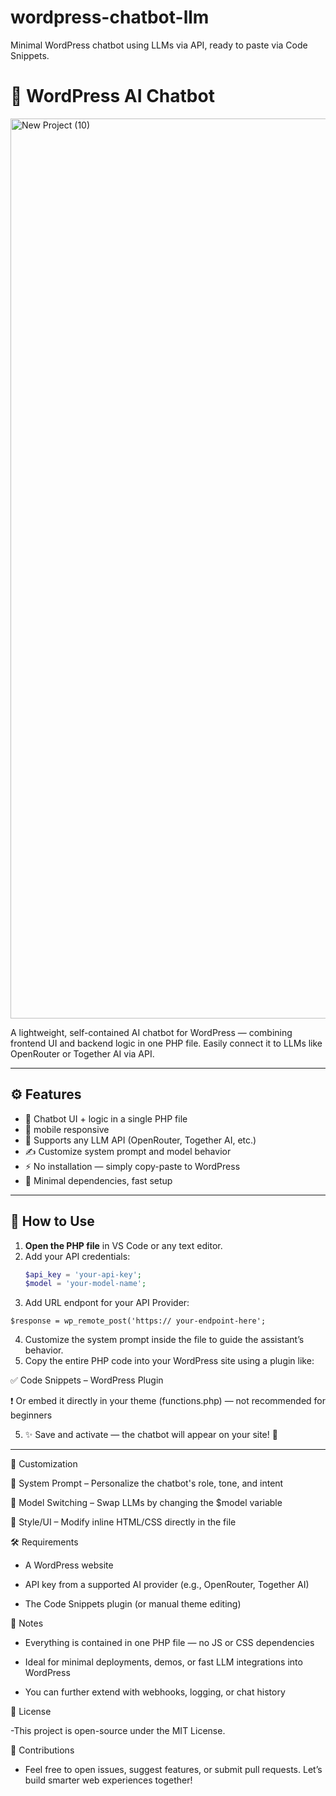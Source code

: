 # wordpress-chatbot-llm
Minimal WordPress chatbot using LLMs via API, ready to paste via Code Snippets.
# 🧠 WordPress AI Chatbot 


<img width="2560" height="1440" alt="New Project (10)" src="https://github.com/user-attachments/assets/0e45e1da-d780-4873-8501-a6224d4f9d24" />


A lightweight, self-contained AI chatbot for WordPress — combining frontend UI and backend logic in one PHP file. Easily connect it to LLMs like OpenRouter or Together AI via API.

---

## ⚙️ Features

- 💬 Chatbot UI + logic in a single PHP file
- 📱 mobile responsive 
- 🧠 Supports any LLM API (OpenRouter, Together AI, etc.)
- ✍️ Customize system prompt and model behavior
- ⚡ No installation — simply copy-paste to WordPress
- 🧩 Minimal dependencies, fast setup

---

## 🚀 How to Use

1. **Open the PHP file** in VS Code or any text editor.
2. Add your API credentials:
   ```php
   $api_key = 'your-api-key';
   $model = 'your-model-name';

  3. Add URL endpont for your API Provider:

    $response = wp_remote_post('https:// your-endpoint-here';

  4. Customize the system prompt inside the file to guide the assistant’s behavior.
  5. Copy the entire PHP code into your WordPress site using a plugin like:

✅ Code Snippets – WordPress Plugin

❗ Or embed it directly in your theme (functions.php) — not recommended for beginners

5. ✨ Save and activate — the chatbot will appear on your site! 🥳

--------------------------------------------------------------

🧩 Customization

🔧 System Prompt – Personalize the chatbot's role, tone, and intent

🔄 Model Switching – Swap LLMs by changing the $model variable

🎨 Style/UI – Modify inline HTML/CSS directly in the file

🛠 Requirements

- A WordPress website

- API key from a supported AI provider (e.g., OpenRouter, Together AI)

- The Code Snippets plugin (or manual theme editing)

📌 Notes

- Everything is contained in one PHP file — no JS or CSS dependencies

- Ideal for minimal deployments, demos, or fast LLM integrations into WordPress

- You can further extend with webhooks, logging, or chat history

📜 License

-This project is open-source under the MIT License.

🤝 Contributions

- Feel free to open issues, suggest features, or submit pull requests. Let’s build smarter web experiences together!


